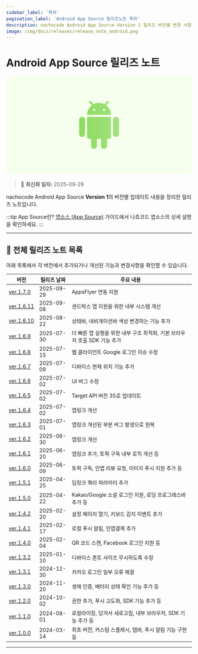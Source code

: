 ```yaml
---
sidebar_label: '목차'
pagination_label: 'Android App Source 릴리즈노트 목차'
description: nachocode Android App Source Version 1 릴리즈 버전별 변경 사항을 확인할 수 있습니다.
image: /img/docs/releases/release_note_android.png
---
```


# Android App Source 릴리즈 노트

![android](/img/docs/releases/release_note_android.png)

> 🔔 **최신화 일자:** 2025-09-29

nachocode Android App Source **Version 1**의 버전별 업데이트 내용을 정리한 릴리즈 노트입니다.

:::tip App Source란?
[앱소스 (App Source)](/docs/guide/app-source) 가이드에서 나쵸코드 앱소스의 상세 설명을 확인하세요.
:::

---

## 📖 전체 릴리즈 노트 목록

아래 목록에서 각 버전에서 추가되거나 개선된 기능과 변경사항을 확인할 수 있습니다.

| 버전                             | 릴리즈 날짜 | 주요 내용                                                                 |
| -------------------------------- | ----------- | ------------------------------------------------------------------------- |
| [ver.1.7.0](./release-v-1-7-0)   | 2025-09-29  | AppsFlyer 연동 지원                                                       |
| [ver.1.6.11](./release-v-1-6-11) | 2025-09-08  | 샌드박스 앱 지원을 위한 내부 시스템 개선                                  |
| [ver.1.6.10](./release-v-1-6-10) | 2025-08-22  | 상태바, 내비게이션바 색상 변경하는 기능 추가                              |
| [ver.1.6.9](./release-v-1-6-9)   | 2025-07-30  | 더 빠른 앱 실행을 위한 내부 구조 최적화, 기본 브라우저 호출 SDK 기능 추가 |
| [ver.1.6.8](./release-v-1-6-8)   | 2025-07-15  | 웹 클라이언트 Google 로그인 이슈 수정                                     |
| [ver.1.6.7](./release-v-1-6-7)   | 2025-07-09  | 디바이스 현재 위치 기능 추가                                              |
| [ver.1.6.6](./release-v-1-6-6)   | 2025-07-02  | UI 버그 수정                                                              |
| [ver.1.6.5](./release-v-1-6-5)   | 2025-07-02  | Target API 버전 35로 업데이트                                             |
| [ver.1.6.4](./release-v-1-6-4)   | 2025-07-02  | 앱링크 개선                                                               |
| [ver.1.6.3](./release-v-1-6-3)   | 2025-07-01  | 앱링크 개선된 부분 버그 발생으로 원복                                     |
| [ver.1.6.2](./release-v-1-6-2)   | 2025-06-30  | 앱링크 개선                                                               |
| [ver.1.6.1](./release-v-1-6-1)   | 2025-06-20  | 앱링크 추가, 토픽 구독 내부 로직 개선 등                                  |
| [ver.1.6.0](./release-v-1-6-0)   | 2025-06-09  | 토픽 구독, 인앱 리뷰 요청, 이미지 푸시 지원 추가 등                       |
| [ver.1.5.1](./release-v-1-5-1)   | 2025-04-25  | 딥링크 쿼리 파라미터 추가                                                 |
| [ver.1.5.0](./release-v-1-5-0)   | 2025-04-22  | Kakao/Google 소셜 로그인 지원, 로딩 프로그레스바 추가 등                  |
| [ver.1.4.2](./release-v-1-4-2)   | 2025-02-20  | 설정 페이지 열기, 키보드 감지 이벤트 추가                                 |
| [ver.1.4.1](./release-v-1-4-1)   | 2025-02-17  | 로컬 푸시 알림, 인앱결제 추가                                             |
| [ver.1.4.0](./release-v-1-4-0)   | 2025-02-04  | QR 코드 스캔, Facebook 로그인 지원 등                                     |
| [ver.1.3.2](./release-v-1-3-2)   | 2025-01-10  | 디바이스 폰트 사이즈 무시하도록 수정                                      |
| [ver.1.3.1](./release-v-1-3-1)   | 2024-12-30  | 카카오 로그인 일부 오류 해결                                              |
| [ver.1.3.0](./release-v-1-3-0)   | 2024-11-20  | 생체 인증, 배터리 상태 확인 기능 추가 등                                  |
| [ver.1.2.0](./release-v-1-2-0)   | 2024-10-02  | 권한 추가, 푸시 고도화, SDK 기능 추가 등                                  |
| [ver.1.1.0](./release-v-1-1-0)   | 2024-08-01  | 로컬라이징, 당겨서 새로고침, 내부 브라우저, SDK 기능 추가 등              |
| [ver.1.0.0](./release-v-1-0-0)   | 2024-03-14  | 최초 버전, 커스텀 스플래시, 탭바, 푸시 알림 기능 구현 등                  |

---
